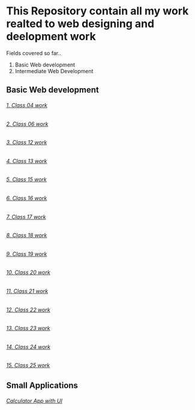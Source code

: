 # This Repository contain all my work realted to web designing and deelopment work

Fields covered  so far..
1. Basic Web development
2. Intermediate Web Development

## Basic Web development

###### [1. Class 04 work](https://github.com/Muhammad-Usama-07/Web-Designing-and-development/tree/master/Complete-JavaScript-Work/Class%2004)
###### [2. Class 06 work](https://github.com/Muhammad-Usama-07/Web-Designing-and-development/tree/master/Complete-JavaScript-Work/Class%2006)
###### [3. Class 12 work](https://github.com/Muhammad-Usama-07/Web-Designing-and-development/tree/master/Complete-JavaScript-Work/Class%2012)
###### [4. Class 13 work](https://github.com/Muhammad-Usama-07/Web-Designing-and-development/tree/master/Complete-JavaScript-Work/Class%2013%20Work)
###### [5. Class 15 work](https://github.com/Muhammad-Usama-07/Web-Designing-and-development/tree/master/Complete-JavaScript-Work/Class%2015)
###### [6. Class 16 work](https://github.com/Muhammad-Usama-07/Web-Designing-and-development/tree/master/Complete-JavaScript-Work/Class%2016)
###### [7. Class 17 work](https://github.com/Muhammad-Usama-07/Web-Designing-and-development/tree/master/Complete-JavaScript-Work/Class%2017)
###### [8. Class 18 work](https://github.com/Muhammad-Usama-07/Web-Designing-and-development/tree/master/Complete-JavaScript-Work/Class%2018%20%23work)
###### [9. Class 19 work](https://github.com/Muhammad-Usama-07/Web-Designing-and-development/tree/master/Complete-JavaScript-Work/Class19)
###### [10. Class 20 work](https://github.com/Muhammad-Usama-07/Web-Designing-and-development/tree/master/Complete-JavaScript-Work/Class%2020)
###### [11. Class 21 work](https://github.com/Muhammad-Usama-07/Web-Designing-and-development/tree/master/Complete-JavaScript-Work/Class%2021)
###### [12. Class 22 work](https://github.com/Muhammad-Usama-07/Web-Designing-and-development/tree/master/Complete-JavaScript-Work/Class%2022)
###### [13. Class 23 work](https://github.com/Muhammad-Usama-07/Web-Designing-and-development/tree/master/Complete-JavaScript-Work/Class%2023)
###### [14. Class 24 work](https://github.com/Muhammad-Usama-07/Web-Designing-and-development/tree/master/Complete-JavaScript-Work/Class%2024)
###### [15. Class 25 work](https://github.com/Muhammad-Usama-07/Web-Designing-and-development/tree/master/Complete-JavaScript-Work/Class%2025)

## Small Applications

###### [Calculator App with UI](https://github.com/Muhammad-Usama-07/Web-Designing-and-development/tree/master/Complete-JavaScript-Work/Calculator%20with%20UI)
